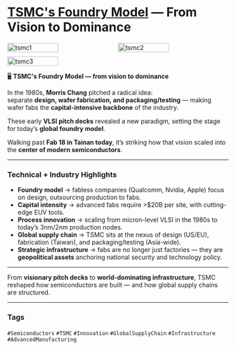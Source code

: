 # [TSMC's Foundry Model](https://www.tsmc.com/english/aboutTSMC/dc_infographics_foundry) — From Vision to Dominance

<div style="display:flex;flex-wrap:wrap;gap:10px">
  <img src="/alvin-site/JPG_VID/PXL_20250305_092201289.jpg?v=3" alt="tsmc1" width="48%">
  <img src="/alvin-site/JPG_VID/PXL_20250305_092208716.jpg?v=3" alt="tsmc2" width="48%">
  <img src="/alvin-site/JPG_VID/PXL_20250317_120501610.NIGHT.jpg" alt="tsmc3" width="48%">
</div>

🖥️ **TSMC's Foundry Model — from vision to dominance**  

In the 1980s, **Morris Chang** pitched a radical idea:  
separate **design, wafer fabrication, and packaging/testing** — making wafer fabs the **capital-intensive backbone** of the industry.  

These early **VLSI pitch decks** revealed a new paradigm, setting the stage for today’s **global foundry model**.  

Walking past **Fab 18 in Tainan today**, it’s striking how that vision scaled into the **center of modern semiconductors**.  

---

### Technical + Industry Highlights
- **Foundry model** → fabless companies (Qualcomm, Nvidia, Apple) focus on design, outsourcing production to fabs.  
- **Capital intensity** → advanced fabs require >$20B per site, with cutting-edge EUV tools.  
- **Process innovation** → scaling from micron-level VLSI in the 1980s to today’s 3nm/2nm production nodes.  
- **Global supply chain** → TSMC sits at the nexus of design (US/EU), fabrication (Taiwan), and packaging/testing (Asia-wide).  
- **Strategic infrastructure** → fabs are no longer just factories — they are **geopolitical assets** anchoring national security and technology policy.  

---

From **visionary pitch decks** to **world-dominating infrastructure**, TSMC reshaped how semiconductors are built — and how global supply chains are structured.  

---

### Tags  
`#Semiconductors` `#TSMC` `#Innovation` `#GlobalSupplyChain` `#Infrastructure` `#AdvancedManufacturing`
